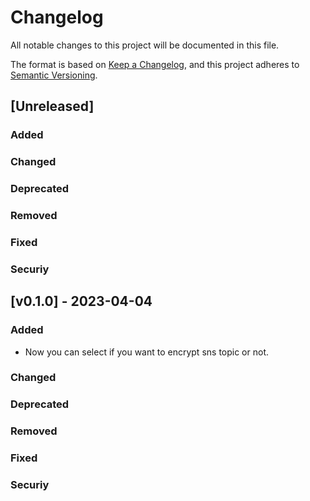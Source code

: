 # Changelog

All notable changes to this project will be documented in this file.

The format is based on [Keep a Changelog](https://keepachangelog.com/en/1.0.0/),
and this project adheres to [Semantic Versioning](https://semver.org/spec/v2.0.0.html).

## [Unreleased]

### Added

### Changed

### Deprecated

### Removed

### Fixed

### Securiy

## [v0.1.0] - 2023-04-04

### Added

- Now you can select if you want to encrypt sns topic or not.

### Changed

### Deprecated

### Removed

### Fixed

### Securiy
